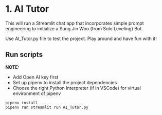 # 1. AI Tutor

This will run a Streamlit chat app that incorporates simple prompt engineering to initialize a Sung Jin Woo (from Solo Leveling) Bot. 

Use AI_Tutor.py file to test the project. Play around and have fun with it!

## Run scripts

**NOTE:** 
- Add Open AI key first
- Set up pipenv to install the project dependencies
- Choose the right Python Interpreter (if in VSCode) for virtual environment of pipenv

```
pipenv install
pipenv run streamlit run AI_Tutor.py
```

